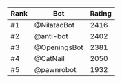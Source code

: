 Rank|Bot|Rating
---|---|---
#1|@NilatacBot|2416
#2|@anti-bot|2402
#3|@OpeningsBot|2381
#4|@CatNail|2050
#5|@pawnrobot|1932
